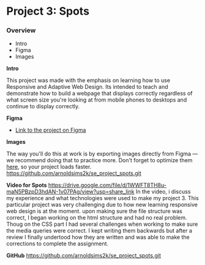 # Project 3: Spots

### Overview

- Intro
- Figma
- Images

**Intro**

This project was made with the emphasis on learning how to use Responsive and Adaptive Web Design. Its intended to teach and demonstrate how to build a webpage that displays correctly regardless of what screen size you're looking at from mobile phones to desktops and continue to display correctly.

**Figma**

- [Link to the project on Figma](https://www.figma.com/file/BBNm2bC3lj8QQMHlnqRsga/Sprint-3-Project-%E2%80%94-Spots?type=design&node-id=2%3A60&mode=design&t=afgNFybdorZO6cQo-1)

**Images**

The way you'll do this at work is by exporting images directly from Figma — we recommend doing that to practice more. Don't forget to optimize them [here](https://tinypng.com/), so your project loads faster.
https://github.com/arnoldsims2k/se_project_spots.git

**Video for Spots**
https://drive.google.com/file/d/1WWFT8TH8u-maN5PBzpD3hdAN-1v07PAg/view?usp=share_link
In the video, i discuss my experience and what technologies were used to make my project 3. This particular project was very challenging due to how new learning responsive web design is at the moment. upon making sure the file structure was correct, I began working on the html structure and had no real problem. Thoug on the CSS part I had several challenges when working to make sure the media queries were correct. I kept writing them backwards but after a review I finally undertood how they are written and was able to make the corrections to complete the assignment.

**GitHub**
https://github.com/arnoldsims2k/se_project_spots.git
